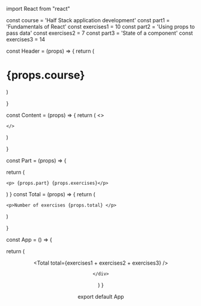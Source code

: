 import React from "react"

const course = 'Half Stack application development'
const part1 = 'Fundamentals of React'
const exercises1 = 10
const part2 = 'Using props to pass data'
const exercises2 = 7
const part3 = 'State of a component'
const exercises3 = 14

const Header = (props) => {
  return (
    <h1> {props.course}</h1>
  )

}


const Content = (props) => {
  return (
    <>
      <Part part={part1} exercises={exercises1} />
      <Part part={part2} exercises={exercises2} />
      <Part part={part3} exercises={exercises3} />

    </>
  )

}


const Part = (props) => {

  return (

    <p> {props.part} {props.exercises}</p>


  )
}
const Total = (props) => {
  return (

    <p>Number of exercises {props.total} </p>

  )

}

const App = () => {


  return (
    <div>
      <Header course={course} />
      <Content part1={part1} exercises1={exercises1}
        part2={part2} exercises2={exercises2}
        part3={part3} exercises3={exercises3}
      />
      <Total total={exercises1 + exercises2 + exercises3} />

    </div>
  )
}

export default App
